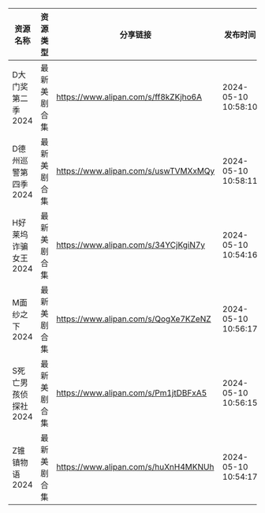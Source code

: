 | 资源名称         | 资源类型   | 分享链接                                 | 发布时间                |
| ------------ | ------ | ------------------------------------ | ------------------- |
| D大门奖第二季2024  | 最新美剧合集 | https://www.alipan.com/s/ff8kZKjho6A | 2024-05-10 10:58:10 |
| D德州巡警第四季2024 | 最新美剧合集 | https://www.alipan.com/s/uswTVMXxMQy | 2024-05-10 10:58:11 |
| H好莱坞诈骗女王2024 | 最新美剧合集 | https://www.alipan.com/s/34YCjKgiN7y | 2024-05-10 10:54:16 |
| M面纱之下2024    | 最新美剧合集 | https://www.alipan.com/s/QogXe7KZeNZ | 2024-05-10 10:56:17 |
| S死亡男孩侦探社2024 | 最新美剧合集 | https://www.alipan.com/s/Pm1jtDBFxA5 | 2024-05-10 10:56:15 |
| Z锥镇物语2024    | 最新美剧合集 | https://www.alipan.com/s/huXnH4MKNUh | 2024-05-10 10:54:17 |
